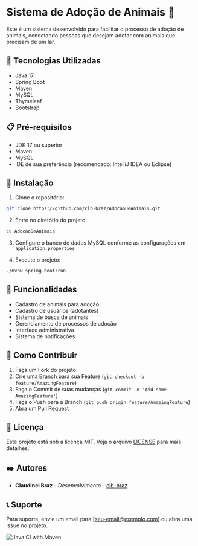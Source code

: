 # Sistema de Adoção de Animais 🐾

Este é um sistema desenvolvido para facilitar o processo de adoção de animais, conectando pessoas que desejam adotar com animais que precisam de um lar.

## 🚀 Tecnologias Utilizadas

- Java 17
- Spring Boot
- Maven
- MySQL
- Thymeleaf
- Bootstrap

## 📋 Pré-requisitos

- JDK 17 ou superior
- Maven
- MySQL
- IDE de sua preferência (recomendado: IntelliJ IDEA ou Eclipse)

## 🔧 Instalação

1. Clone o repositório:
```bash
git clone https://github.com/clb-braz/AdocaoDeAnimais.git
```

2. Entre no diretório do projeto:
```bash
cd AdocaoDeAnimais
```

3. Configure o banco de dados MySQL conforme as configurações em `application.properties`

4. Execute o projeto:
```bash
./mvnw spring-boot:run
```

## 🌟 Funcionalidades

- Cadastro de animais para adoção
- Cadastro de usuários (adotantes)
- Sistema de busca de animais
- Gerenciamento de processos de adoção
- Interface administrativa
- Sistema de notificações

## 🤝 Como Contribuir

1. Faça um Fork do projeto
2. Crie uma Branch para sua Feature (`git checkout -b feature/AmazingFeature`)
3. Faça o Commit de suas mudanças (`git commit -m 'Add some AmazingFeature'`)
4. Faça o Push para a Branch (`git push origin feature/AmazingFeature`)
5. Abra um Pull Request

## 📝 Licença

Este projeto está sob a licença MIT. Veja o arquivo [LICENSE](LICENSE) para mais detalhes.

## ✒️ Autores

* **Claudinei Braz** - *Desenvolvimento* - [clb-braz](https://github.com/clb-braz)

## 📞 Suporte

Para suporte, envie um email para [seu-email@exemplo.com] ou abra uma issue no projeto.


![Java CI with Maven](https://github.com/clb-braz/AdocaoDeAnimais/actions/workflows/maven.yml/badge.svg)


